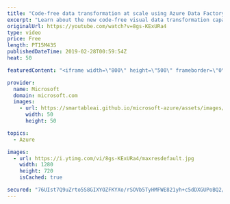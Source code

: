 ```yaml
---
title: "Code-free data transformation at scale using Azure Data Factory | Azure Friday"
excerpt: "Learn about the new code-free visual data transformation capabilities in Azure Data Factory as Gaurav Malhotra joins Lara Rubbelke to demonstrate how you can visually design, build, and manage data transformation processes without learning Spark or having a deep understanding of the distributed infrastructure."
originalUrl: https://youtube.com/watch?v=8gs-KExURa4
type: video
price: Free
length: PT15M43S
publishedDateTime: 2019-02-28T00:59:54Z
heat: 50

featuredContent: "<iframe width=\"800\" height=\"500\" frameborder=\"0\" src=\"https://www.youtube.com/embed/8gs-KExURa4\" allow=\"accelerometer; autoplay; encrypted-media; gyroscope; picture-in-picture\" allowfullscreen></iframe>"

provider:
  name: Microsoft
  domain: microsoft.com
  images:
    - url: https://smartableai.github.io/microsoft-azure/assets/images/organizations/microsoft.com-50x50.jpg
      width: 50
      height: 50

topics:
  - Azure

images:
  - url: https://i.ytimg.com/vi/8gs-KExURa4/maxresdefault.jpg
    width: 1280
    height: 720
    isCached: true

secured: "76UIst7Q9uZrto5S8GIXYOZFKYXo/rSOVb5TyHMFWE821yh+c5dDXGUPoBQ2/WFYUucsSW85sPly125pZqYP071d+Jk2H9O5Hbb8vJR1vXqD7fzPWkfnBi7zryucteM7x6ibc1cMISKc7XksE2QVRDgRx/dAE+XfJD15sxczNL3pKvbNbV0tdYPrshObi/tb5wDvRSF9421OcdxKPcsewBUX0GRf5iE5PcwBoMSazSNOgEj+VC5FQCftQuPcbkekZ5JWSEuvnMk+kOf4yh+KMr2uqHJkXGM4up84OuB7TVUC3wG1SGpWXHIE98soISjZGEzRiAcF8CoVdWUPomrSsHASVJJ0Bxwf4F5lY9KG3CziHkdXzNr/omR6pA636bJ2B5Nb081YbGqYwQCg/OydNTFNaYJocSHg2sKkXlG3ekE=;x2vEl6IyPlbp5RsbFnarqw=="
---
```



